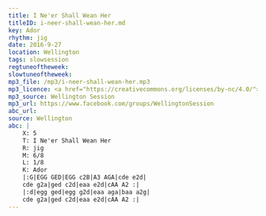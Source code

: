 ```yaml
---
title: I Ne'er Shall Wean Her
titleID: i-neer-shall-wean-her.md
key: Ador
rhythm: jig
date: 2016-9-27
location: Wellington
tags: slowsession
regtuneoftheweek:
slowtuneoftheweek:
mp3_file: /mp3/i-neer-shall-wean-her.mp3
mp3_licence: <a href="https://creativecommons.org/licenses/by-nc/4.0/">CC-BY-NC-4.0</a>
mp3_source: Wellington Session
mp3_url: https://www.facebook.com/groups/WellingtonSession
abc_url: 
source: Wellington
abc: |
    X: 5
    T: I Ne'er Shall Wean Her
    R: jig
    M: 6/8
    L: 1/8
    K: Ador
    |:G|EGG GED|EGG c2B|A3 AGA|cde e2d|
    cde g2a|ged c2d|eaa e2d|cAA A2 :|
    |:d|egg ged|egg g2d|eaa aga|baa a2g|
    cde g2a|ged c2d|eaa e2d|cAA A2 :|
---
```

